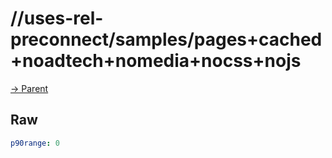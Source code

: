
# //uses-rel-preconnect/samples/pages+cached+noadtech+nomedia+nocss+nojs

[→ Parent](../..)


## Raw


```yaml
p90range: 0

```

